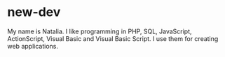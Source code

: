 new-dev
=======
My name is Natalia. I like programming in PHP, SQL, JavaScript, ActionScript, Visual Basic and Visual Basic Script. I use them for creating web applications.
